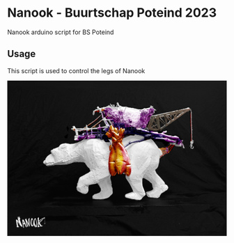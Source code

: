 # Nanook - Buurtschap Poteind 2023
Nanook arduino script for BS Poteind

## Usage
This script is used to control the legs of Nanook

![img.jpeg](img.jpeg)
